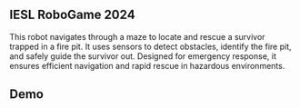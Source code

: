 ## IESL RoboGame 2024
This robot navigates through a maze to locate and rescue a survivor trapped in a fire pit. It uses sensors to detect obstacles, identify the fire pit, and safely guide the survivor out. Designed for emergency response, it ensures efficient navigation and rapid rescue in hazardous environments.

## Demo
